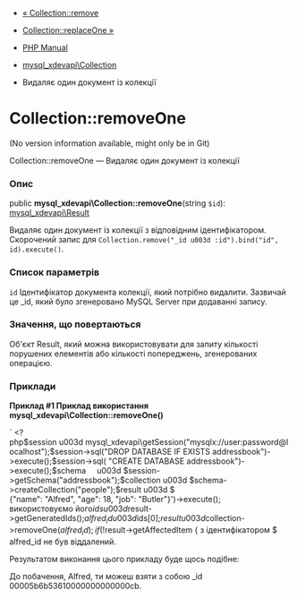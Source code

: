 - [« Collection::remove](mysql-xdevapi-collection.remove.md)
- [Collection::replaceOne »](mysql-xdevapi-collection.replaceone.md)

- [PHP Manual](index.md)
- [mysql_xdevapi\Collection](class.mysql-xdevapi-collection.md)
- Видаляє один документ із колекції

# Collection::removeOne

(No version information available, might only be in Git)

Collection::removeOne — Видаляє один документ із колекції

### Опис

public **mysql_xdevapi\Collection::removeOne**(string `$id`):
[mysql_xdevapi\Result](class.mysql-xdevapi-result.md)

Видаляє один документ із колекції з відповідним ідентифікатором.
Скорочений запис для
`Collection.remove("_id u003d :id").bind("id", id).execute()`.

### Список параметрів

`id`
Ідентифікатор документа колекції, який потрібно видалити. Зазвичай це
\_id, який було згенеровано MySQL Server при додаванні запису.

### Значення, що повертаються

Об'єкт Result, який можна використовувати для запиту кількості
порушених елементів або кількості попереджень, згенерованих
операцією.

### Приклади

**Приклад #1 Приклад використання
**mysql_xdevapi\Collection::removeOne()****

` <?php$session u003d mysql_xdevapi\getSession("mysqlx://user:password@localhost");$session->sql("DROP DATABASE IF EXISTS addressbook")->execute();$session->sql( "CREATE DATABASE addressbook")->execute();$schema     u003d $session->getSchema("addressbook");$collection u003d $schema->createCollection("people");$result u003d $ {"name": "Alfred", "age": 18, "job": "Butler"}')->execute(); використовуємо його$ids       u003d $result->getGeneratedIds();$alfred_id u003d $ids[0];$result u003d $collection->removeOne($alfred_id);if(!$result->getAffectedItem { з ідентифікатором $ alfred_id не був віддалений.

Результатом виконання цього прикладу буде щось подібне:

До побачення, Alfred, ти можеш взяти з собою _id 00005b6b53610000000000000cb.
